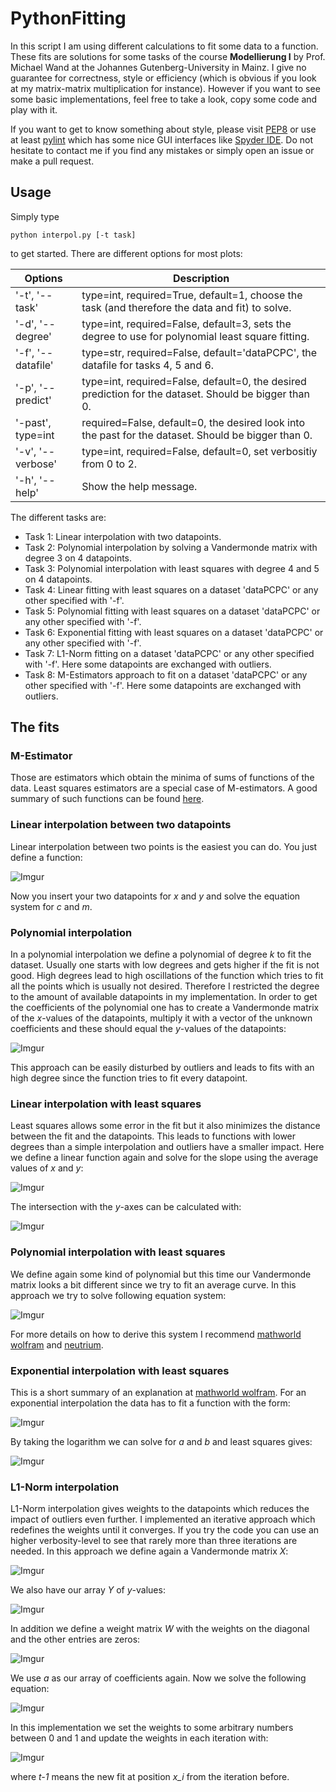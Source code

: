 # PythonFitting
In this script I am using different calculations to fit some data to a function.
These fits are solutions for some tasks of the course **Modellierung I** by Prof. Michael Wand
at the Johannes Gutenberg-University in Mainz. 
I give no guarantee for correctness, style or efficiency (which is obvious if 
you look at my matrix-matrix multiplication for instance). However if you want
to see some basic implementations, feel free to take a look, copy some code and
play with it.

If you want to get to know something about style, please visit 
[PEP8](https://www.python.org/dev/peps/pep-0008/) or use at least
[pylint](https://www.pylint.org/) which has some nice GUI interfaces like 
[Spyder IDE](https://github.com/spyder-ide/spyder).
Do not hesitate to contact me if you find any mistakes or simply open an issue 
or make a pull request.

## Usage
Simply type

`python interpol.py [-t task]`

to get started. There are different options for most plots:

| Options | Description |
|---------|-------------|
| '-t', '--task' | type=int, required=True, default=1, choose the task (and therefore the data and fit) to solve.|
|'-d', '--degree'| type=int, required=False, default=3, sets the degree to use for polynomial least square fitting.|
|'-f', '--datafile'| type=str, required=False, default='dataPCPC', the datafile for tasks 4, 5 and 6. |
|'-p', '--predict'| type=int, required=False, default=0, the desired prediction for the dataset. Should be bigger than 0.|
|'-past', type=int| required=False, default=0, the desired look into the past for the dataset. Should be bigger than 0.|
|'-v', '--verbose'| type=int, required=False, default=0, set verbositiy from 0 to 2.|
|'-h', '--help'| Show the help message.|

The different tasks are:

* Task 1: Linear interpolation with two datapoints.
* Task 2: Polynomial interpolation by solving a Vandermonde matrix with degree 3 on 4 datapoints.
* Task 3: Polynomial interpolation with least squares with degree 4 and 5 on 4 datapoints.
* Task 4: Linear fitting with least squares on a dataset 'dataPCPC' or any
other specified with '-f'.
* Task 5: Polynomial fitting with least squares on a dataset 'dataPCPC' or any
other specified with '-f'.
* Task 6: Exponential fitting with least squares on a dataset 'dataPCPC' or any
other specified with '-f'.
* Task 7: L1-Norm fitting on a dataset 'dataPCPC' or any other specified with '-f'.
Here some datapoints are exchanged with outliers.
* Task 8: M-Estimators approach to fit on a dataset 'dataPCPC' or any other specified with '-f'.
Here some datapoints are exchanged with outliers.

## The fits

### M-Estimator
Those are estimators which obtain the minima of sums of functions of the data.
Least squares estimators are a special case of M-estimators.
A good summary of such functions can be found [here](http://research.microsoft.com/en-us/um/people/zhang/INRIA/Publis/Tutorial-Estim/node24.html).

### Linear interpolation between two datapoints
Linear interpolation between two points is the easiest you can do. You just
define a function:

![Imgur](http://i.imgur.com/3UoBvJB.png)

Now you insert your two datapoints for *x* and *y* and solve the equation system
for *c* and *m*.

### Polynomial interpolation
In a polynomial interpolation we define a polynomial of degree *k* to fit the 
dataset. Usually one starts with low degrees and gets higher if the fit is not
good. High degrees lead to high oscillations of the function which tries to fit
all the points which is usually not desired. Therefore I restricted the degree
to the amount of available datapoints in my implementation.
In order to get the coefficients of the polynomial one has to create a
Vandermonde matrix of the *x*-values of the datapoints, multiply it with a vector
of the unknown coefficients and these should equal the *y*-values of the 
datapoints:

![Imgur](http://i.imgur.com/aHpROMz.png)

This approach can be easily disturbed by outliers and leads to fits with an high
degree since the function tries to fit every datapoint.

### Linear interpolation with least squares
Least squares allows some error in the fit but it also minimizes the distance between
the fit and the datapoints. This leads to functions with lower degrees than a 
simple interpolation and outliers have a smaller impact. Here we define a linear
function again and solve for the slope using the average values of *x* and *y*:

![Imgur](http://i.imgur.com/oSb8GvY.png)

The intersection with the *y*-axes can be calculated with:

![Imgur](http://i.imgur.com/9SRLfXA.png)


### Polynomial interpolation with least squares
We define again some kind of polynomial but this time our Vandermonde matrix looks
a bit different since we try to fit an average curve.
In this approach we try to solve following equation system:

![Imgur](http://i.imgur.com/Ac8uibi.png)

For more details on how to derive this system I recommend [mathworld wolfram](http://mathworld.wolfram.com/LeastSquaresFittingPolynomial.html) and [neutrium](https://neutrium.net/mathematics/least-squares-fitting-of-a-polynomial/).

### Exponential interpolation with least squares
This is a short summary of an explanation at [mathworld wolfram](http://mathworld.wolfram.com/LeastSquaresFittingExponential.html).
For an exponential interpolation the data has to fit a function with the form:

![Imgur](http://i.imgur.com/lJNKmZc.png)

By taking the logarithm we can solve for *a* and *b* and least squares gives:

![Imgur](http://i.imgur.com/UDp2T2a.png)

### L1-Norm interpolation 
L1-Norm interpolation gives weights to the datapoints which reduces the impact
of outliers even further. I implemented an iterative approach which redefines 
the weights until it converges. If you try the code you can use an higher verbosity-level
to see that rarely more than three iterations are needed. In this approach we
define again a Vandermonde matrix *X*:

![Imgur](http://i.imgur.com/WKJzs2s.jpg)

We also have our array *Y* of *y*-values:

![Imgur](http://i.imgur.com/KtZyuGA.png)

In addition we define a weight matrix *W* with the weights on the diagonal and 
the other entries are zeros:

![Imgur](http://i.imgur.com/fM3daZw.png)

We use *a* as our array of coefficients again. Now we solve the following equation:

![Imgur](http://i.imgur.com/vRbxfN4.jpg)

In this implementation we set the weights to some arbitrary numbers between 0 and
1 and update the weights in each iteration with:

![Imgur](http://i.imgur.com/9OAPmM6.jpg)

where *t-1* means the new fit at position *x_i* from the iteration before.
